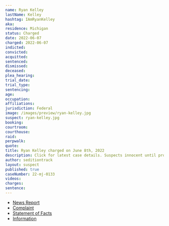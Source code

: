 ```yaml
---
name: Ryan Kelley
lastName: Kelley
hashtag: IAmRyanKelley
aka:
residence: Michigan
status: Charged
date: 2022-06-07
charged: 2022-06-07
indicted:
convicted:
acquitted:
sentenced:
dismissed:
deceased:
plea_hearing:
trial_date:
trial_type:
sentencing:
age:
occupation:
affiliations:
jurisdiction: Federal
image: /images/preview/ryan-kelley.jpg
suspect: ryan-kelley.jpg
booking:
courtroom:
courthouse:
raid:
perpwalk:
quote:
title: Ryan Kelley charged on June 8th, 2022
description: Click for latest case details. Suspects innocent until proven guilty.
author: seditiontrack
layout: suspect
published: true
caseNumber: 22-mj-0133
videos:
charges:
sentence:
---
```

- [News Report](https://www.nbcnews.com/politics/justice-department/fbi-raids-home-michigan-gop-gubernatorial-candidate-rcna32761)
- [Complaint](https://www.justice.gov/usao-dc/case-multi-defendant/file/1511811/download)
- [Statement of Facts](https://www.justice.gov/usao-dc/case-multi-defendant/file/1511816/download)
- [Information](https://www.justice.gov/usao-dc/case-multi-defendant/file/1517351/download)
